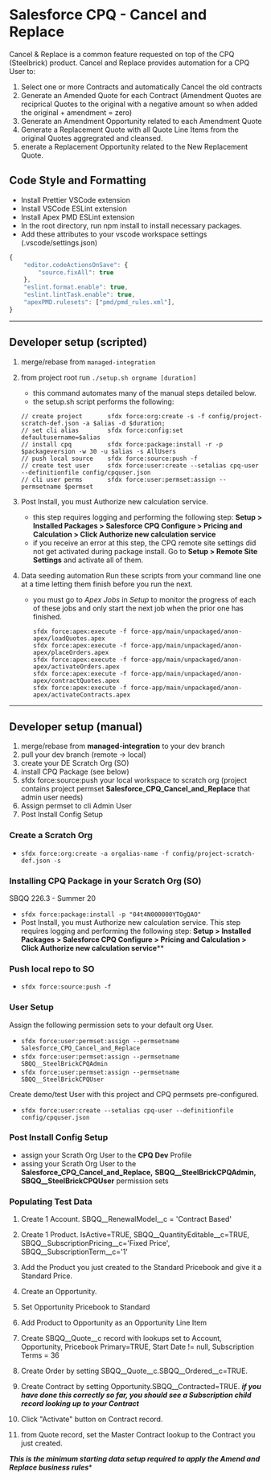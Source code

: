 
# Salesforce CPQ - Cancel and Replace

Cancel & Replace is a common feature requested on top of the CPQ (Steelbrick) product.  Cancel and Replace provides automation for a CPQ User to:

1. Select one or more Contracts and automatically Cancel the old contracts
2. Generate an Amended Quote for each Contract (Amendment Quotes are reciprical Quotes to the original with a negative amount so when added the original + amendment = zero)
3. Generate an Amendment Opportunity related to each Amendment Quote
4. Generate a Replacement Quote with all Quote Line Items from the original Quotes aggregrated and cleansed.
5. enerate a Replacement Opportunity related to the New Replacement Quote.

## Code Style and Formatting

- Install Prettier VSCode extension
- Install VSCode ESLint extension
- Install Apex PMD ESLint extension
- In the root directory, run npm install to install necessary packages.
- Add these attributes to your vscode workspace settings (.vscode/settings.json)

```javascript
{
    "editor.codeActionsOnSave": {
        "source.fixAll": true
    },
    "eslint.format.enable": true,
    "eslint.lintTask.enable": true,
    "apexPMD.rulesets": ["pmd/pmd_rules.xml"],
}
```
---
## Developer setup (scripted)

1. merge/rebase from `managed-integration`
2. from project root run `./setup.sh orgname [duration]`
    - this command automates many of the manual steps detailed below.
    - the setup.sh script performs the following:

    ```
    // create project       sfdx force:org:create -s -f config/project-scratch-def.json -a $alias -d $duration;
    // set cli alias        sfdx force:config:set defaultusername=$alias
    // install cpq          sfdx force:package:install -r -p $packageversion -w 30 -u $alias -s AllUsers
    // push local source    sfdx force:source:push -f
    // create test user     sfdx force:user:create --setalias cpq-user --definitionfile config/cpquser.json
    // cli user perms       sfdx force:user:permset:assign --permsetname $permset
    ```

3. Post Install, you must Authorize new calculation service.  
    - this step requires logging and performing the following step:
**Setup > Installed Packages > Salesforce CPQ Configure > Pricing and Calculation > Click Authorize new calculation service**
    - if you receive an error at this step, the CPQ remote site settings did not get activated during package install.  Go to **Setup > Remote Site Settings** and activate all of them.
4. Data seeding automation
    Run these scripts from your command line one at a time letting them finish before you run the next.
    - you must go to *Apex Jobs* in *Setup* to monitor the progress of each of these jobs and only start the next job when the prior one has finished.    
        ```
        sfdx force:apex:execute -f force-app/main/unpackaged/anon-apex/loadQuotes.apex 
        sfdx force:apex:execute -f force-app/main/unpackaged/anon-apex/placeOrders.apex
        sfdx force:apex:execute -f force-app/main/unpackaged/anon-apex/activateOrders.apex
        sfdx force:apex:execute -f force-app/main/unpackaged/anon-apex/contractQuotes.apex
        sfdx force:apex:execute -f force-app/main/unpackaged/anon-apex/activateContracts.apex
        ```
---

## Developer setup (manual)

1. merge/rebase from **managed-integration** to your dev branch
2. pull your dev branch (remote -> local)
3. create your DE Scratch Org (SO)
4. install CPQ Package (see below)
6. sfdx force:source:push your local workspace to scratch org (project contains project permset **Salesforce_CPQ_Cancel_and_Replace** that admin user needs)
7. Assign permset to cli Admin User
8. Post Install Config Setup

### Create a Scratch Org

- `sfdx force:org:create -a orgalias-name -f config/project-scratch-def.json -s`

### Installing CPQ Package in your Scratch Org (SO)

SBQQ 226.3 - Summer 20

- `sfdx force:package:install -p "04t4N000000YTOgQAO"`
- Post Install, you must Authorize new calculation service.  This step requires logging and performing the following step: **Setup > Installed Packages > Salesforce CPQ Configure > Pricing and Calculation > Click Authorize new calculation service****

### Push local repo to SO

- `sfdx force:source:push -f`

### User Setup

Assign the following permission sets to your default org User.

- `sfdx force:user:permset:assign --permsetname Salesforce_CPQ_Cancel_and_Replace`
- `sfdx force:user:permset:assign --permsetname SBQQ__SteelBrickCPQAdmin`
- `sfdx force:user:permset:assign --permsetname SBQQ__SteelBrickCPQUser`

Create demo/test User with this project and CPQ permsets pre-configured.

- `sfdx force:user:create --setalias cpq-user --definitionfile config/cpquser.json`

### Post Install Config Setup

- assign your Scrath Org User to the **CPQ Dev** Profile
- assing your Scrath Org User to the **Salesforce_CPQ_Cancel_and_Replace,**
     **SBQQ__SteelBrickCPQAdmin,** **SBQQ__SteelBrickCPQUser** permission sets
  
### Populating Test Data

1. Create 1 Account.  SBQQ__RenewalModel__c = 'Contract Based'
2. Create 1 Product.  IsActive=TRUE, SBQQ__QuantityEditable__c=TRUE, SBQQ__SubscriptionPricing__c='Fixed Price', SBQQ__SubscriptionTerm__c='1'
3. Add the Product you just created to the Standard Pricebook and give it a Standard Price.
4. Create an Opportunity.
5. Set Opportunity Pricebook to Standard
6. Add Product to Opportunity as an Opportunity Line Item
7. Create SBQQ__Quote__c record with lookups set to Account, Opportunity, Pricebook Primary=TRUE, Start Date != null, Subscription Terms = 36
8. Create Order by setting SBQQ__Quote__c.SBQQ__Ordered__c=TRUE.
9. Create Contract by setting Opportunity.SBQQ__Contracted=TRUE.
***if you have done this correctly so far, you should see a Subscription child record looking up to your Contract***

10. Click "Activate" button on Contract record.
11. from Quote record, set the Master Contract lookup to the Contract you just created.

***This is the minimum starting data setup required to apply the Amend and Replace business rules****